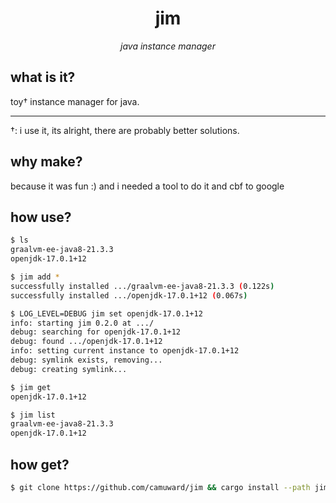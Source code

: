 <h1 align="center">jim</h1>
<p align="center">
    <em>java instance manager</em>
</p>

## what is it?

toy† instance manager for java.

---

†: i use it, its alright, there are probably better solutions.

## why make?

because it was fun :) and i needed a tool to do it and cbf to google

## how use?

```bash
$ ls
graalvm-ee-java8-21.3.3
openjdk-17.0.1+12

$ jim add *
successfully installed .../graalvm-ee-java8-21.3.3 (0.122s)
successfully installed .../openjdk-17.0.1+12 (0.067s)

$ LOG_LEVEL=DEBUG jim set openjdk-17.0.1+12
info: starting jim 0.2.0 at .../
debug: searching for openjdk-17.0.1+12
debug: found .../openjdk-17.0.1+12
info: setting current instance to openjdk-17.0.1+12
debug: symlink exists, removing...
debug: creating symlink...

$ jim get
openjdk-17.0.1+12

$ jim list
graalvm-ee-java8-21.3.3
openjdk-17.0.1+12
```

## how get?

```bash
$ git clone https://github.com/camuward/jim && cargo install --path jim
```
